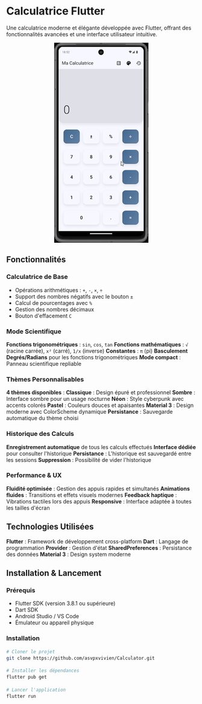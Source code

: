 #  Calculatrice Flutter

Une calculatrice moderne et élégante développée avec Flutter, offrant des fonctionnalités avancées et une interface utilisateur intuitive.

<p align="center">
<img src="assets/images/calculator.gif" width="250" alt="calculator App Demo">
</p>


##  Fonctionnalités

###  **Calculatrice de Base**
- Opérations arithmétiques : `+`, `-`, `×`, `÷`
- Support des nombres négatifs avec le bouton `±`
- Calcul de pourcentages avec `%`
- Gestion des nombres décimaux
- Bouton d'effacement `C`

###  **Mode Scientifique**
 **Fonctions trigonométriques** : `sin`, `cos`, `tan`
 **Fonctions mathématiques** : `√` (racine carrée), `x²` (carré), `1/x` (inverse)
 **Constantes** : `π` (pi)
 **Basculement Degrés/Radians** pour les fonctions trigonométriques
 **Mode compact** : Panneau scientifique repliable

###  **Thèmes Personnalisables**
 **4 thèmes disponibles** :
    **Classique** : Design épuré et professionnel
    **Sombre** : Interface sombre pour un usage nocturne
    **Néon** : Style cyberpunk avec accents colorés
    **Pastel** : Couleurs douces et apaisantes
    **Material 3** : Design moderne avec ColorScheme dynamique
    **Persistance** : Sauvegarde automatique du thème choisi

###  **Historique des Calculs**
 **Enregistrement automatique** de tous les calculs effectués
 **Interface dédiée** pour consulter l'historique
 **Persistance** : L'historique est sauvegardé entre les sessions
 **Suppression** : Possibilité de vider l'historique

###  **Performance & UX**
 **Fluidité optimisée** : Gestion des appuis rapides et simultanés
 **Animations fluides** : Transitions et effets visuels modernes
 **Feedback haptique** : Vibrations tactiles lors des appuis
 **Responsive** : Interface adaptée à toutes les tailles d'écran

##  Technologies Utilisées

 **Flutter** : Framework de développement cross-platform
 **Dart** : Langage de programmation
 **Provider** : Gestion d'état
 **SharedPreferences** : Persistance des données
 **Material 3** : Design system moderne

##  Installation & Lancement

### Prérequis
- Flutter SDK (version 3.8.1 ou supérieure)
- Dart SDK
- Android Studio / VS Code
- Émulateur ou appareil physique

### Installation
```bash
# Cloner le projet
git clone https://github.com/asvpxvivien/Calculator.git

# Installer les dépendances
flutter pub get

# Lancer l'application
flutter run
```
